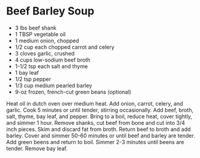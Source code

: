 # Beef Barley Soup

- 3 lbs beef shank
- 1 TBSP vegetable oil
- 1 medium onion, chopped
- 1/2 cup each chopped carrot and celery
- 3 cloves garlic, crushed
- 4 cups low-sodium beef broth
- 1-1/2 tsp each salt and thyme
- 1 bay leaf
- 1/2 tsp pepper
- 1/3 cup medium pearled barley
- 9-oz frozen, french-cut green beans (optional)

Heat oil in dutch oven over medium heat. Add onion, carrot, celery, and
garlic. Cook 5 minutes or until tender, stirring occasionally. Add beef,
broth, salt, thyme, bay leaf, and pepper. Bring to a boil, reduce heat,
cover tightly, and simmer 1 hour.  Remove shanks, cut beef from bone
and cut into 3/4 inch pieces. Skim and discard fat from broth. Return
beef to broth and add barley. Cover and simmer 50-60 minutes or until
beef and barley are tender. Add green beens and return to boil. Simmer
2-3 minutes until beens are tender. Remove bay leaf.

